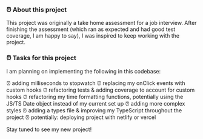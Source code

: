 ### ⏰ About this project

This project was originally a take home assessment for a job interview. After finishing the assessment (which ran as expected and had good test coverage, I am happy to say), I was inspired to keep working with the project.

### ⏰ Tasks for this project

I am planning on implementing the following in this codebase:

⏰ adding milliseconds to stopwatch
⏰ replacing my onClick events with custom hooks
⏰ refactoring tests & adding coverage to account for custom hooks
⏰ refactoring my time formatting functions, potentially using the JS/TS Date object instead of my current set up
⏰ adding more complex styles
⏰ adding a types file & improving my TypeScript throughout the project
⏰ potentially: deploying project with netlify or vercel

Stay tuned to see my new project!